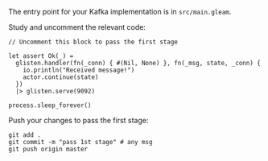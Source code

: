 The entry point for your Kafka implementation is in `src/main.gleam`.

Study and uncomment the relevant code: 

```gleam
// Uncomment this block to pass the first stage

let assert Ok(_) =
  glisten.handler(fn(_conn) { #(Nil, None) }, fn(_msg, state, _conn) {
    io.println("Received message!")
    actor.continue(state)
  })
  |> glisten.serve(9092)

process.sleep_forever()
```

Push your changes to pass the first stage:

```
git add .
git commit -m "pass 1st stage" # any msg
git push origin master
```
